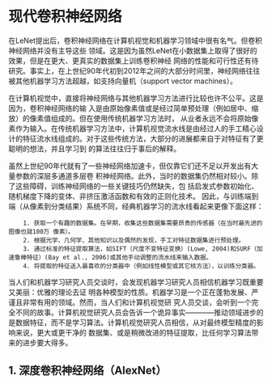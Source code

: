 # 现代卷积神经网络

​		在LeNet提出后，卷积神经网络在计算机视觉和机器学习领域中很有名气。但卷积神经网络并没有主导这些 领域。这是因为虽然LeNet在小数据集上取得了很好的效果，但是在更大、更真实的数据集上训练卷积神经 网络的性能和可行性还有待研究。事实上，在上世纪90年代初到2012年之间的大部分时间里，神经网络往往 被其他机器学习方法超越，如支持向量机（support vector machines）。

​		在计算机视觉中，直接将神经网络与其他机器学习方法进行比较也许不公平。这是因为，卷积神经网络的输 入是由原始像素值或是经过简单预处理（例如居中、缩放）的像素值组成的。但在使用传统机器学习方法时， 从业者永远不会将原始像素作为输入。在传统机器学习方法中，计算机视觉流水线是由经过人的手工精心设 计的特征流水线组成的。对于这些传统方法，大部分的进展都来自于对特征有了更聪明的想法，并且学习到 的算法往往归于事后的解释。

​		虽然上世纪90年代就有了一些神经网络加速卡，但仅靠它们还不足以开发出有大量参数的深层多通道多层卷 积神经网络。此外，当时的数据集仍然相对较小。除了这些障碍，训练神经网络的一些关键技巧仍然缺失，包 括启发式参数初始化、随机梯度下降的变体、非挤压激活函数和有效的正则化技术。 因此，与训练端到端（从像素到分类结果）系统不同，经典机器学习的流水线看起来更像下面这样： 

  		1. 获取一个有趣的数据集。在早期，收集这些数据集需要昂贵的传感器（在当时最先进的图像也就100万 像素）。 
  		2. 根据光学、几何学、其他知识以及偶然的发现，手工对特征数据集进行预处理。 
  		3. 通过标准的特征提取算法，如SIFT（尺度不变特征变换）(Lowe, 2004)和SURF（加速鲁棒特征）(Bay et al., 2006)或其他手动调整的流水线来输入数据。 
  		4. 将提取的特征送入最喜欢的分类器中（例如线性模型或其它核方法），以训练分类器。

​		当人们和机器学习研究人员交谈时，会发现机器学习研究人员相信机器学习既重要又美丽：优雅的理论去证 明各种模型的性质。机器学习是一个正在蓬勃发展、严谨且非常有用的领域。然而，当人们和计算机视觉研 究人员交谈，会听到一个完全不同的故事。计算机视觉研究人员会告诉一个诡异事实————推动领域进步的 是数据特征，而不是学习算法。计算机视觉研究人员相信，从对最终模型精度的影响来说，更大或更干净的 数据集、或是稍微改进的特征提取，比任何学习算法带来的进步要大得多。

## 1. 深度卷积神经网络（AlexNet）

